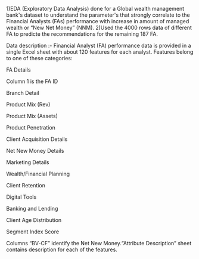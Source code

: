 

1)EDA (Exploratory Data Analysis) done for a Global wealth management bank's dataset to understand the parameter's that strongly correlate to the Financial Analysts (FAs) performance with increase in amount of managed wealth or “New Net Money” (NNM). 
2)Used the 4000 rows data of different FA to predicte the recommendations for the remaining 187 FA.



Data description :-
Financial Analyst (FA) performance data is provided in a single Excel sheet with about 120 features for each analyst. Features belong to one of these categories:

FA Details

Column 1 is the FA ID

Branch Detail

Product Mix (Rev)

Product Mix (Assets)

Product Penetration

Client Acquisition Details

Net New Money Details

Marketing Details

Wealth/Financial Planning

Client Retention

Digital Tools

Banking and Lending

Client Age Distribution

Segment Index Score

Columns “BV-CF” identify the Net New Money.“Attribute Description” sheet contains description for each of the features.

